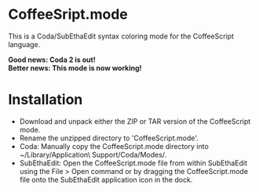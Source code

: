 CoffeeSript.mode
================

This is a Coda/SubEthaEdit syntax coloring mode for the CoffeeScript language.

__Good news: Coda 2 is out!__     
__Better news: This mode is now working!__
 
Installation
============
 
- Download and unpack either the ZIP or TAR version of the CoffeeScript mode.
- Rename the unzipped directory to 'CoffeeScript.mode'.
- Coda:
  Manually copy the CoffeeScript.mode directory into ~/Library/Application\ Support/Coda/Modes/.
- SubEthaEdit:
  Open the CoffeeScript.mode file from within SubEthaEdit using the File > Open command 
  or by dragging the CoffeeScript.mode file onto the SubEthaEdit application icon in the dock.